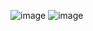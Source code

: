 ![image](https://user-images.githubusercontent.com/20149493/146582625-a2af756c-ef3a-448c-86dc-c6f9c5fd788a.png)
![image](https://user-images.githubusercontent.com/20149493/146582756-fbf18d08-7906-4edb-a731-47a997eac083.png)
